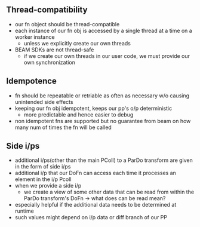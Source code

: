 ## Thread-compatibility
- our fn object should be thread-compatible
- each instance of our fn obj is accessed by a single thread at a time on a worker instance
	- unless we explicitly create our own threads
- BEAM SDKs are not thread-safe
	- if we create our own threads in our user code, we must provide our own synchronization

## Idempotence
- fn should be repeatable or retriable as often as necessary w/o causing unintended side effects
- keeping our fn obj idempotent, keeps our pp's o/p deterministic
	- more predictable and hence easier to debug
- non idempotent fns are supported but no guarantee from beam on how many num of times the fn will be called

## Side i/ps
- additional i/ps(other than the main PColl) to a ParDo transform are given in the form of side i/ps
- additional i/p that our DoFn can access each time it processes an element in the i/p Pcoll
- when we provide a side i/p
	- we create a view of some other data that can be read from within the ParDo transform's DoFn -> what does can be read mean?
- especially helpful if the additional data needs to be determined at runtime
- such values might depend on i/p data or diff branch of our PP
